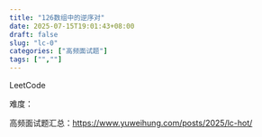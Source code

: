 ```yaml
---
title: "126数组中的逆序对"
date: 2025-07-15T19:01:43+08:00
draft: false
slug: "lc-0"
categories: ["高频面试题"]
tags: ["",""]
---
```


LeetCode

难度：

高频面试题汇总：https://www.yuweihung.com/posts/2025/lc-hot/

<!--more-->

```cpp

```
